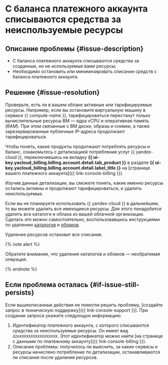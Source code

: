 # С баланса платежного аккаунта списываются средства за неиспользуемые ресурсы


## Описание проблемы {#issue-description}

* С баланса платежного аккаунта списываются средства за созданные, но не используемые вами ресурсы;
* Необходимо остановить или минимизировать списание средств с баланса платежного аккаунта.

## Решение {#issue-resolution}

Проверьте, есть ли в вашем облаке активные или тарифицируемые ресурсы. Например, если вы остановите виртуальную машину в сервисе {{ compute-name }}, тарифицироваться перестанут только вычислительные ресурсы ВМ — ядра vCPU и оперативная память (*RAM*). При этом связанные с ВМ диски, образы и снимки, а также зарезервированные публичные IP-адреса продолжают тарифицироваться.

Чтобы понять, какие продукты продолжают потреблять ресурсы и баланс, ознакомьтесь с детализацией потребления услуг {{ yandex-cloud }}, переключившись на вкладку **{{ ui-key.yacloud_billing.billing.account.detail.tab_product }}** в разделе **{{ ui-key.yacloud_billing.billing.account.detail.label_title }}** на [странице вашего платежного аккаунта]({{ link-console-billing }}).

Изучив данные детализации, вы сможете понять, какие именно ресурсы остались активны и продолжают тарифицироваться, и удалить неиспользуемые.

Если вы не планируете использовать {{ yandex-cloud }} в дальнейшем, то вы можете удалить все имеющиеся ресурсы. Для этого понадобится удалить все каталоги и облака из вашей облачной организации. Сделать это можно самостоятельно, воспользовавшись инструкциями по удалению [каталогов](../../../resource-manager/operations/folder/delete.md) и [облаков](../../../resource-manager/operations/cloud/delete.md).

Удаление ресурсов остановит все списания.

{% note alert %}

Обратите внимание, что удаление каталогов и облаков — необратимая операция.

{% endnote %}

## Если проблема осталась {#if-issue-still-persists}

Если вышеописанные действия не помогли решить проблему, [создайте запрос в техническую поддержку]({{ link-console-support }}). При создании запроса укажите следующую информацию:

1. Идентификатор платежного аккаунта, с которого списываются средства за неиспользуемые ресурсы. Он имеет вид `d2nXXXXXXXXXXXXXXXXX`. Этот идентификатор можно найти [на странице с данными по платежному аккаунту]({{ link-console-billing }}).
1. Описание проблемы: получилось ли выяснить, за какие сервисы и ресурсы начислено потребление по детализации, останавливаются ли списания после удаления ресурсов.
